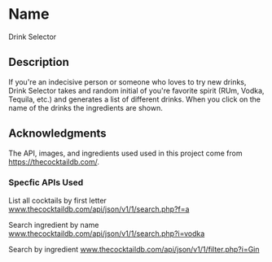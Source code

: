 # Name

Drink Selector

## Description

If you're an indecisive person or someone who loves to try new drinks, Drink Selector takes and random initial of you're favorite spirit (RUm, Vodka, Tequila, etc.) and generates a list of different drinks. When you click on the name of the drinks the ingredients are shown.

## Acknowledgments

The API, images, and ingredients used used in this project come from https://thecocktaildb.com/.

### Specfic APIs Used

List all cocktails by first letter
www.thecocktaildb.com/api/json/v1/1/search.php?f=a

Search ingredient by name
www.thecocktaildb.com/api/json/v1/1/search.php?i=vodka

Search by ingredient
www.thecocktaildb.com/api/json/v1/1/filter.php?i=Gin
